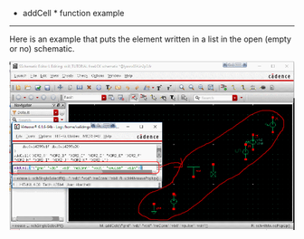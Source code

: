 



* addCell * function example
----------------------------

Here is an example that puts the element written in a list in the open (empty or no) schematic.

![example addCell](./addCell.png)



